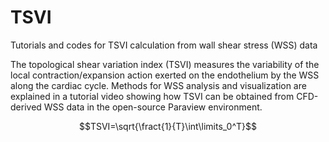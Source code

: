 # TSVI
Tutorials and codes for TSVI calculation from wall shear stress (WSS) data

The topological shear variation index (TSVI) measures the variability of the local contraction/expansion action exerted on the endothelium by the WSS along the cardiac cycle.
Methods for WSS analysis and visualization are explained in a tutorial video showing how TSVI can be obtained from CFD-derived WSS data in the open-source Paraview environment.

$$TSVI=\sqrt{\fract{1}{T}\int\limits_0^T}$$

